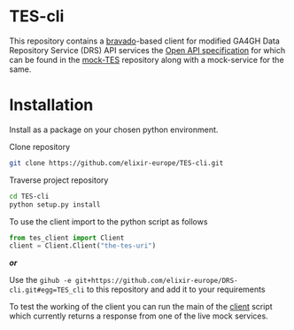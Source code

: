 # TES-cli

This repository contains a [bravado]-based client for modified GA4GH Data Repository Service (DRS) API services the 
[Open API specification] for which can be found in the [mock-TES] repository along with a mock-service for the same.

# Installation

Install as a package on your chosen python environment.

Clone repository
```bash
git clone https://github.com/elixir-europe/TES-cli.git
```

Traverse project repository 
```bash
cd TES-cli
python setup.py install
```

To use the client import to the python script as follows
```python
from tes_client import Client
client = Client.Client("the-tes-uri")
```

**_or_**

Use the ```gihub -e git+https://github.com/elixir-europe/DRS-cli.git#egg=TES_cli``` to this repository and add it to your 
requirements 

To test the working of the client you can run the main of the [client](tes_client/Client.py) script which currently 
returns a response from one of the live mock services.

[TESTribute]:https://github.com/elixir-europe/TEStribute 
[mock-TES]:https://github.com/elixir-europe/mock-TES
[bravado]:https://github.com/Yelp/bravado
[Open API specification]:https://github.com/elixir-europe/mock-TES/blob/master/mock_tes/specs/schema.task_execution_service.d55bf88.openapi.modified.yaml
